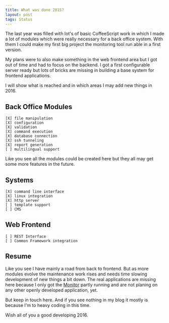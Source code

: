 ```yaml
---
title: What was done 2015?
layout: post
tags: Status
---
```


The last year was filled with lot's of basic CoffeeScript work in which I made
a lot of modules which were really necessary for a back office system. With them
I could make my first big project the monitoring tool run able in a first version.

My plans were to also make something in the web frontend area but I got out of
time and had to focus on the backend. I got a first configurable server ready
but lots of bricks are missing in building a base system for frontend applications.

I will show what is reached and in  which areas I may add new things in 2016.

Back Office Modules
--------------------------------------------------------------------------

    [X] file manipulation
    [X] configuration
    [X] validation
    [X] command execution
    [X] database connection
    [X] ssh tunneling
    [X] report generation
    [ ] multilingual support

Like you see all the modules could be created here but they all may get some
more features in the future.

Systems
---------------------------------------------------------------------------

    [X] command line interface
    [X] linux integration
    [X] http server
    [ ] template support
    [ ] CMS

Web Frontend
---------------------------------------------------------------------------

    [ ] REST Interface
    [ ] Common Framework integration

Resume
---------------------------------------------------------------------------

Like you see I have mainly a road from back to frontend. But as more modules evolve
the maintenance work rises and needs time slowing development of new things a bit down.
The real applications are missing here because I only got the
[Monitor](http://alinex.github.io/node-monitor) partly running and are not planing on
any other openly developed application, yet.

But keep in touch here. And if you see nothing in my blog it mostly is because
I'm to heavy coding in this time.

Wish all of you a good developing 2016.
